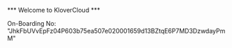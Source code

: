 *** Welcome to KloverCloud ***

On-Boarding No: &#34;JhkFbUVvEpFz04P603b75ea507e020001659d13BZtqE6P7MD3DzwdayPmM&#34;
